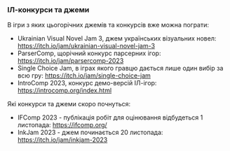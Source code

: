 ### ІЛ-конкурси та джеми

В ігри з яких цьогорічних джемів та конкурсів вже можна пограти:
* Ukrainian Visual Novel Jam 3, джем українських візуальних новел: https://itch.io/jam/ukrainian-visual-novel-jam-3
* ParserComp, щорічний конкурс парсерних ігор: https://itch.io/jam/parsercomp-2023
* Single Choice Jam, в іграх якого гравцю дається лише один вибір за всю гру: https://itch.io/jam/single-choice-jam
* IntroComp 2023, конкурс демо-версій ІЛ-ігор: https://introcomp.org/index.html

Які конкурси та джеми скоро почнуться:
* IFComp 2023 - публікація робіт для оцінювання відбудеться 1 листопада: https://ifcomp.org/
* InkJam 2023 - джем починається 20 листопада: https://itch.io/jam/inkjam-2023
